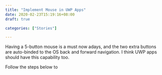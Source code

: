 ```yaml
---
title: "Implement Mouse in UWP Apps"
date: 2020-02-23T15:19:16+08:00
draft: true

categories: ["Stories"]

---
```


Having a 5-button mouse is a must now adays, and the two extra buttons are auto-binded to the OS back and forward navigation. I think UWP apps should have this capability too.

Follow the steps below to 
